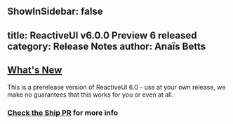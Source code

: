 ShowInSidebar: false
---
title: ReactiveUI v6.0.0 Preview 6 released
category: Release Notes
author: Anaïs Betts
---


## [What's New](https://github.com/reactiveui/ReactiveUI/compare/5.99.4...5.99.5)

This is a prerelease version of ReactiveUI 6.0 - use at your own release, we make no guarantees that this works for you or even at all.

### [Check the Ship PR](https://github.com/reactiveui/ReactiveUI/pull/434) for more info
